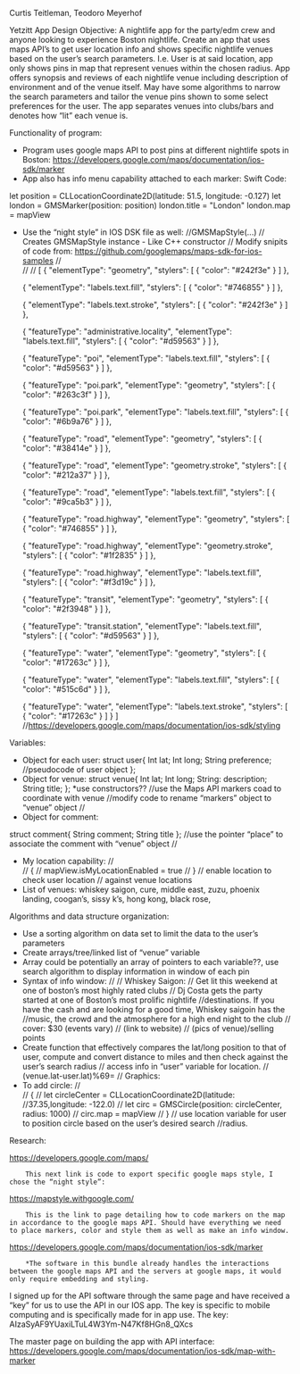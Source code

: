 Curtis Teitleman, Teodoro Meyerhof


Yetzitt App Design
Objective: 
        A nightlife app for the party/edm crew and anyone looking to experience Boston nightlife. Create an app that uses maps API’s to get user location info and shows specific nightlife venues based on the user’s search parameters. I.e. User is at said location, app only shows pins in map that represent venues within the chosen radius. App offers synopsis and reviews of each nightlife venue including description of environment and of the venue itself. May have some algorithms to narrow the search parameters and tailor the venue pins shown to some select preferences for the user. The app separates venues into clubs/bars and denotes how “lit” each venue is. 


Functionality of program:
* Program uses google maps API to post pins at different nightlife spots in Boston: https://developers.google.com/maps/documentation/ios-sdk/marker
* App also has info menu capability attached to each marker: 
Swift Code:


let position = CLLocationCoordinate2D(latitude: 51.5, longitude: -0.127)
let london = GMSMarker(position: position)
london.title = "London"
london.map = mapView
        
* Use the “night style” in IOS DSK file as well: 
//GMSMapStyle(...)
// Creates GMSMapStyle instance - Like C++ constructor
//   Modify snipits of code from: https://github.com/googlemaps/maps-sdk-for-ios-samples
//  
// 
// [
  {
        "elementType": "geometry",
        "stylers": [
          {
            "color": "#242f3e"
          }
        ]
  },


  {
        "elementType": "labels.text.fill",
        "stylers": [
          {
            "color": "#746855"
          }
        ]
  },


  {
        "elementType": "labels.text.stroke",
        "stylers": [
          {
            "color": "#242f3e"
          }
        ]
  },


  {
        "featureType": "administrative.locality",
        "elementType": "labels.text.fill",
        "stylers": [
          {
            "color": "#d59563"
          }
        ]
  },


  {
        "featureType": "poi",
        "elementType": "labels.text.fill",
        "stylers": [
          {
            "color": "#d59563"
          }
        ]
  },


  {
        "featureType": "poi.park",
        "elementType": "geometry",
        "stylers": [
          {
            "color": "#263c3f"
          }
        ]
  },


  {
        "featureType": "poi.park",
        "elementType": "labels.text.fill",
        "stylers": [
          {
            "color": "#6b9a76"
          }
        ]
  },


  {
        "featureType": "road",
        "elementType": "geometry",
        "stylers": [
          {
            "color": "#38414e"
          }
        ]
  },


  {
        "featureType": "road",
        "elementType": "geometry.stroke",
        "stylers": [
          {
            "color": "#212a37"
          }
        ]
  },


  {
        "featureType": "road",
        "elementType": "labels.text.fill",
        "stylers": [
          {
            "color": "#9ca5b3"
          }
        ]
  },


  {
        "featureType": "road.highway",
        "elementType": "geometry",
        "stylers": [
          {
            "color": "#746855"
          }
        ]
  },


  {
        "featureType": "road.highway",
        "elementType": "geometry.stroke",
        "stylers": [
          {
            "color": "#1f2835"
          }
        ]
  },


  {
        "featureType": "road.highway",
        "elementType": "labels.text.fill",
        "stylers": [
          {
            "color": "#f3d19c"
          }
        ]
  },


  {
        "featureType": "transit",
        "elementType": "geometry",
        "stylers": [
          {
            "color": "#2f3948"
          }
        ]
  },


  {
        "featureType": "transit.station",
        "elementType": "labels.text.fill",
        "stylers": [
          {
            "color": "#d59563"
          }
        ]
  },


  {
        "featureType": "water",
        "elementType": "geometry",
        "stylers": [
          {
            "color": "#17263c"
          }
        ]
  },


  {
        "featureType": "water",
        "elementType": "labels.text.fill",
        "stylers": [
          {
            "color": "#515c6d"
          }
        ]
  },


  {
        "featureType": "water",
        "elementType": "labels.text.stroke",
        "stylers": [
          {
            "color": "#17263c"
          }
        ]
  }
]
//https://developers.google.com/maps/documentation/ios-sdk/styling




Variables:
* Object for each user: struct user{
                                                Int lat;
                                                Int long;
                                                String preference;      //pseudocode of user object
                                        };
* Object for venue: struct venue{
                                                Int lat;
                                                Int long;
                                                String: description;
                                                String title;
                                        };
        *use constructors??
                                        //use the Maps API markers coad to coordinate with venue
                                        //modify code to rename “markers” object to “venue” object
                                        //
* Object for comment: 


struct comment{
        String comment;
        String title
        };
                        //use the pointer “place” to associate the comment with “venue” object
                        //
* My location capability:
                //                
//        {
//                mapView.isMyLocationEnabled = true
//        }
//          enable location to check user location 
//        against venue locations
* List of venues: whiskey saigon, cure, middle east, zuzu, phoenix landing, coogan’s, sissy k’s, hong kong, black rose, 


Algorithms and data structure organization:
* Use a sorting algorithm on data set to limit the data to the user’s parameters
* Create arrays/tree/linked list of “venue” variable
* Array could be potentially an array of pointers to each variable??, use search algorithm to display information in window of each pin
* Syntax of info window:
        //
        //        Whiskey Saigon:
        //        Get lit this weekend at one of boston’s most highly rated clubs
        //        Dj Costa gets the party started at one of Boston’s most prolific nightlife //destinations. If you have the cash and are looking for a good time, Whiskey saigoin has the //music, the crowd and the atmosphere for a high end night to the club
        //        cover: $30 (events vary)
        //      (link to website)
        //      (pics of venue)/selling points
* Create function that effectively compares the lat/long position to that of user, compute and convert distance to miles and then check against the user’s search radius
//          access info in “user” variable for location. 
//     (venue.lat-user.lat)%69=
//
Graphics:
* To add circle: 
//        
//        {
//                let circleCenter = CLLocationCoordinate2D(latitude: //37.35,longitude: -122.0)
//        let circ = GMSCircle(position: circleCenter, radius: 1000)
//        circ.map = mapView
//        }
//       use location variable for user to position circle based on the user’s desired search //radius.




Research:


https://developers.google.com/maps/


        This next link is code to export specific google maps style, I chose the “night style”:
https://mapstyle.withgoogle.com/


        This is the link to page detailing how to code markers on the map in accordance to the google maps API. Should have everything we need to place markers, color and style them as well as make an info window.
https://developers.google.com/maps/documentation/ios-sdk/marker


        *The software in this bundle already handles the interactions between the google maps API and the servers at google maps, it would only require embedding and styling.


I signed up for the API software through the same page and have received a “key” for us to use the API in our IOS app. The key is specific to mobile computing and is specifically made for in app use. 
The key:
AIzaSyAF9YUaxiLTuL4W3Ym-N47Kf8HGn8_QXcs


The master page on building the app with API interface:
https://developers.google.com/maps/documentation/ios-sdk/map-with-marker
